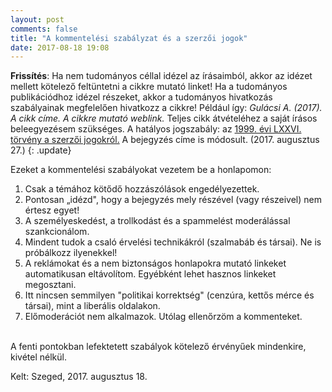 ```yaml
---
layout: post
comments: false
title: "A kommentelési szabályzat és a szerzői jogok"
date: 2017-08-18 19:08
---
```


**Frissítés**: Ha nem tudományos céllal idézel az írásaimból, akkor az idézet mellett kötelező feltüntetni a cikkre mutató linket! Ha a tudományos publikációdhoz idézel részeket, akkor  a tudományos hivatkozás szabályainak megfelelően hivatkozz a cikkre! Például így: *Gulácsi A. (2017). A cikk címe. A cikkre mutató weblink.* Teljes cikk átvételéhez a saját írásos beleegyezésem szükséges. A hatályos jogszabály: az [1999. évi LXXVI. törvény a szerzői jogokról.](https://net.jogtar.hu/jr/gen/hjegy_doc.cgi?docid=99900076.TV) A bejegyzés címe is módosult. (2017. augusztus 27.)
{: .update}


Ezeket a kommentelési szabályokat vezetem be a honlapomon:


1. Csak a témához kötődő hozzászólások engedélyezettek.
2. Pontosan „idézd", hogy a bejegyzés mely részével (vagy részeivel) nem értesz egyet!
3. A személyeskedést, a trollkodást és a spammelést moderálással szankcionálom.
4. Mindent tudok a csaló érvelési technikákról (szalmabáb és társai). Ne is próbálkozz ilyenekkel!
5. A reklámokat és a nem biztonságos honlapokra mutató linkeket automatikusan eltávolítom. Egyébként lehet hasznos linkeket megosztani.
6. Itt nincsen semmilyen "politikai korrektség" (cenzúra, kettős mérce és társai), mint a liberális oldalakon.
7. Előmoderációt nem alkalmazok. Utólag ellenőrzöm a kommenteket.

<br />
A fenti pontokban lefektetett szabályok kötelező érvényűek mindenkire, kivétel nélkül.
<br />

Kelt: Szeged, 2017. augusztus 18.
